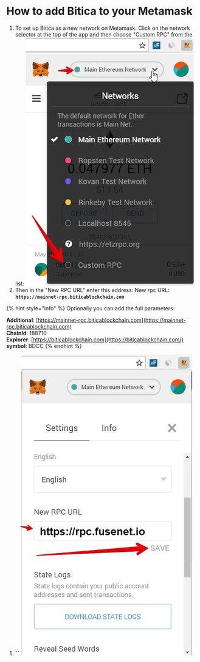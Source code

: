 # How to add Bitica to your Metamask

1. To set up Bitica as a new network on Metamask. Click on the network selector at the top of the app and then choose "Custom RPC" from the list:   ![](.gitbook/assets/etz1%20%281%29.png)  
2. Then in the "New RPC URL" enter this address: New rpc URL: **`https://mainnet-rpc.biticablockchain.com`**

{% hint style="info" %}
Optionally you can add the full parameters:

**Additional**: [https://mainnet-rpc.biticablockchain.com](https://mainnet-rpc.biticablockchain.com)  
**ChainId**: 188710  
**Explorer**: [https://biticablockchain.com](https://biticablockchain.com/)  
**symbol**: BDCC
{% endhint %}

1. **\`\`**![](.gitbook/assets/ez2.png)

